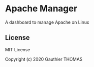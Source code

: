 # Apache Manager

A dashboard to manage Apache on Linux

## License

MIT License

Copyright (c) 2020 Gauthier THOMAS
